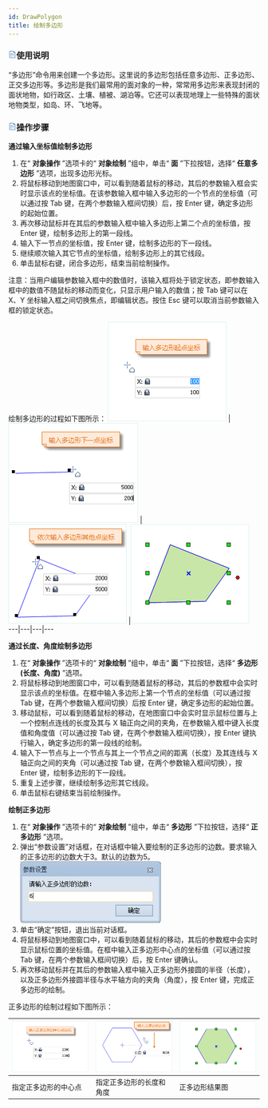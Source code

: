```yaml
---
id: DrawPolygon
title: 绘制多边形  
---  
```

### ![](../../../img/read.gif)使用说明

“多边形”命令用来创建一个多边形。这里说的多边形包括任意多边形、正多边形、正交多边形等。多边形是我们最常用的面对象的一种，常常用多边形来表现封闭的面状地物，如行政区、土壤、植被、湖泊等。它还可以表现地理上一些特殊的面状地物类型，如岛、环、飞地等。

### ![](../../../img/read.gif)操作步骤

**通过输入坐标值绘制多边形**

  1. 在“ **对象操作** ”选项卡的“ **对象绘制** ”组中，单击“ **面** ”下拉按钮，选择“ **任意多边形** ”选项，出现多边形光标。
  2. 将鼠标移动到地图窗口中，可以看到随着鼠标的移动，其后的参数输入框会实时显示该点的坐标值。在该参数输入框中输入多边形的一个节点的坐标值（可以通过按 Tab 键，在两个参数输入框间切换）后，按 Enter 键，确定多边形的起始位置。
  3. 再次移动鼠标并在其后的参数输入框中输入多边形上第二个点的坐标值，按 Enter 键，绘制多边形上的第一段线。
  4. 输入下一节点的坐标值，按 Enter 键，绘制多边形的下一段线。
  5. 继续顺次输入其它节点的坐标值，绘制多边形上的其它线段。
  6. 单击鼠标右键，闭合多边形，结束当前绘制操作。 

注意：当用户编辑参数输入框中的数值时，该输入框将处于锁定状态，即参数输入框中的数值不随鼠标的移动而变化，只显示用户输入的数值；按 Tab 键可以在 X、Y
坐标输入框之间切换焦点，即编辑状态。按住 Esc 键可以取消当前参数输入框的锁定状态。

绘制多边形的过程如下图所示：
![](img/polygon1.png) |![](img/polygon2.png) | ![](img/polygon3.png) |![](img/polygon4.png)  
---|---|---|---  

**通过长度、角度绘制多边形**

  1. 在“ **对象操作** ”选项卡的“ **对象绘制** ”组中，单击“ **面** ”下拉按钮，选择“ **多边形(长度、角度)** ”选项。
  2. 将鼠标移动到地图窗口中，可以看到随着鼠标的移动，其后的参数框中会实时显示该点的坐标值。在框中输入多边形上第一个节点的坐标值（可以通过按 Tab 键，在两个参数输入框间切换）后按 Enter 键，确定多边形的起始位置。
  3. 移动鼠标，可以看到随着鼠标的移动，在地图窗口中会实时显示鼠标位置与上一个控制点连线的长度及其与 X 轴正向之间的夹角，在参数输入框中键入长度值和角度值（可以通过按 Tab 键，在两个参数输入框间切换），按 Enter 键执行输入，确定多边形的第一段线的绘制。
  4. 输入下一节点与上一个节点与其上一个节点之间的距离（长度）及其连线与 X 轴正向之间的夹角（可以通过按 Tab 键，在两个参数输入框间切换），按 Enter 键，绘制多边形的下一段线。
  5. 重复上述步骤，继续绘制多边形其它线段。
  6. 单击鼠标右键结束当前绘制操作。

**绘制正多边形**

  1. 在“ **对象操作** ”选项卡的“ **对象绘制** ”组中，单击“ **多边形** ”下拉按钮，选择“ **正多边形** ”选项。
  2. 弹出“参数设置”对话框，在对话框中输入要绘制的正多边形的边数。要求输入的正多边形的边数大于3。默认的边数为5。
![](img/RegularPNGDia.png)  
  3. 单击“确定”按钮，退出当前对话框。
  4. 将鼠标移动到地图窗口中，可以看到随着鼠标的移动，其后的参数框中会实时显示鼠标位置的坐标值。在框中输入正多边形中心点的坐标值（可以通过按 Tab 键，在两个参数输入框间切换）后，按 Enter 键确认。
  5. 再次移动鼠标并在其后的参数输入框中输入正多边形外接圆的半径（长度），以及正多边形外接圆半径与水平轴方向的夹角（角度），按 Enter 键，完成正多边形的绘制。

正多边形的绘制过程如下图所示：

![](img/RegularPNG1.png)| ![](img/RegularPNG2.png)| ![](img/RegularPNG3.png)  
---|---|---  
指定正多边形的中心点 | 指定正多边形的长度和角度 | 正多边形结果图  



